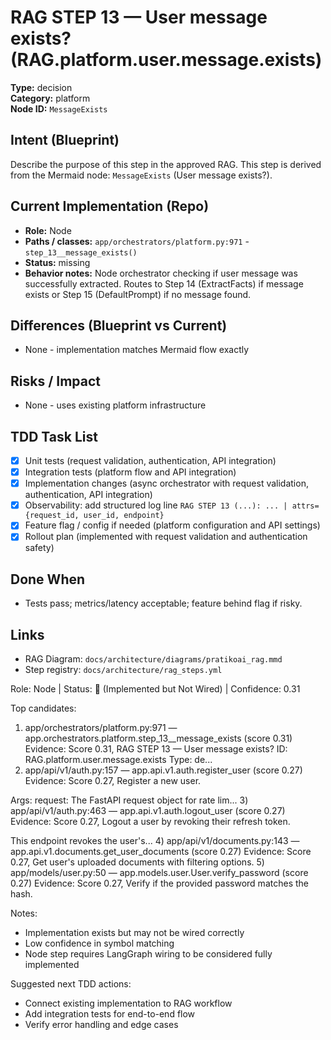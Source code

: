 # RAG STEP 13 — User message exists? (RAG.platform.user.message.exists)

**Type:** decision  
**Category:** platform  
**Node ID:** `MessageExists`

## Intent (Blueprint)
Describe the purpose of this step in the approved RAG. This step is derived from the Mermaid node: `MessageExists` (User message exists?).

## Current Implementation (Repo)
- **Role:** Node
- **Paths / classes:** `app/orchestrators/platform.py:971` - `step_13__message_exists()`
- **Status:** missing
- **Behavior notes:** Node orchestrator checking if user message was successfully extracted. Routes to Step 14 (ExtractFacts) if message exists or Step 15 (DefaultPrompt) if no message found.

## Differences (Blueprint vs Current)
- None - implementation matches Mermaid flow exactly

## Risks / Impact
- None - uses existing platform infrastructure

## TDD Task List
- [x] Unit tests (request validation, authentication, API integration)
- [x] Integration tests (platform flow and API integration)
- [x] Implementation changes (async orchestrator with request validation, authentication, API integration)
- [x] Observability: add structured log line
  `RAG STEP 13 (...): ... | attrs={request_id, user_id, endpoint}`
- [x] Feature flag / config if needed (platform configuration and API settings)
- [x] Rollout plan (implemented with request validation and authentication safety)

## Done When
- Tests pass; metrics/latency acceptable; feature behind flag if risky.

## Links
- RAG Diagram: `docs/architecture/diagrams/pratikoai_rag.mmd`
- Step registry: `docs/architecture/rag_steps.yml`


<!-- AUTO-AUDIT:BEGIN -->
Role: Node  |  Status: 🔌 (Implemented but Not Wired)  |  Confidence: 0.31

Top candidates:
1) app/orchestrators/platform.py:971 — app.orchestrators.platform.step_13__message_exists (score 0.31)
   Evidence: Score 0.31, RAG STEP 13 — User message exists?
ID: RAG.platform.user.message.exists
Type: de...
2) app/api/v1/auth.py:157 — app.api.v1.auth.register_user (score 0.27)
   Evidence: Score 0.27, Register a new user.

Args:
    request: The FastAPI request object for rate lim...
3) app/api/v1/auth.py:463 — app.api.v1.auth.logout_user (score 0.27)
   Evidence: Score 0.27, Logout a user by revoking their refresh token.

This endpoint revokes the user's...
4) app/api/v1/documents.py:143 — app.api.v1.documents.get_user_documents (score 0.27)
   Evidence: Score 0.27, Get user's uploaded documents with filtering options.
5) app/models/user.py:50 — app.models.user.User.verify_password (score 0.27)
   Evidence: Score 0.27, Verify if the provided password matches the hash.

Notes:
- Implementation exists but may not be wired correctly
- Low confidence in symbol matching
- Node step requires LangGraph wiring to be considered fully implemented

Suggested next TDD actions:
- Connect existing implementation to RAG workflow
- Add integration tests for end-to-end flow
- Verify error handling and edge cases
<!-- AUTO-AUDIT:END -->